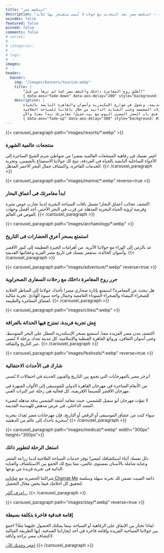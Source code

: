 ```yaml
---
title: "استكشف مصر"
description: "انطلق في مغامرتك الأسطورية – استكشف مصر بعد التجديد مع جولات لا تُنسى ستفتخر بها للأبد!"
noindex: false
featured: false
pinned: false
comments: false
# series:
#  - 
# categories:
#  - 
# tags:
#  - 
images:
#  - 
header:
  banner:
    img: "/images/banners/tourism.webp"
    title: |
        "أطلق روح المغامرة داخلك واكتشف مصر كما لم ترها من قبل!"
        { data-aos="fade-down" data-aos-delay="200" style="background: #33185ccc; padding: 1rem" }
    description: |
        استعد لتجربة عجائب مصر بطريقة مليئة بالإثارة والحماس! من المنتجعات العالمية إلى رحلات السفاري الصحراوية. غُص في أعماق البحر الأحمر، واكتشف الكنوز الأثرية القديمة، وتجول في شوارع الإسكندرية وأسوان والقاهرة النابضة بالحياة. <br/>
        سواء كنت تبحث عن الإثارة، أو تسعى للراحة، أو تستمتع بالمهرجانات والفعاليات الثقافية، فإن مصر تقدم كل شيء. ومع بيت جميل، نضمن لك رحلة سلسة وآمنة تجمع بين الإقامة الفاخرة والجولات المخصصة وحتى العناية الذاتية من خلال باقاتنا للسياحة العلاجية. <br/>
        لا تنتظر وافتح باب السحر المصري اليوم مع بيت جميل! مغامرتك تبدأ معنا والآن.
        { data-aos="fade-up" data-aos-delay="300" style="background: #33185ccc; padding: 1rem" }
---
```

{{< carousel_paragraph path="images/resorts/*.webp" >}}
<h3 class="mb-1">منتجعات عالمية الشهرة</h3>
اغمر نفسك في رفاهية المنتجعات العالمية بمصر! من شواطئ شرم الشيخ الساحرة إلى الأجواء الساحلية النابضة بالحياة في الغردقة، تتيح لك جولاتنا الاستمتاع بالشمس، وتجربة الخدمات الفاخرة، واكتشاف جمال البحر الأحمر المذهل.
{{< /carousel_paragraph >}}

{{< carousel_paragraph path="images/marine/*.webp" reverse=true >}}
<h3 class="mb-1">ابدأ مغامرتك فى أعماق البحار</h3>
اكتشف عجائب أعماق البحار! تشمل باقات السياحة البحرية لدينا تجارب غوص مثيرة وفرصة لرؤية الحياة البحرية المذهلة عن قرب في البحر الأحمر، أحد أفضل وجهات الغوص في العالم.
{{< /carousel_paragraph >}}

{{< carousel_paragraph path="images/archaeology/*.webp" >}}
<h3 class="mb-1">استمتع بسحر أعرق الحضارات فى التاريخ</h3>
عد بالزمن إلى الوراء مع جولاتنا الأثرية. من أهرامات الجيزة العظيمة إلى كنوز الأقصر وأسوان الخالدة، ستغمر نفسك في تاريخ مصر الفريد وعجائبها القديمة.
{{< /carousel_paragraph >}}

{{< carousel_paragraph path="images/adventure/*.webp" reverse=true >}}
<h3 class="mb-1">حرر روح المغامرة داخلك مع رحلات السفارى الصحراوية</h3>
هل تبحث عن المغامرة؟ استمتع بإثارة صحاري مصر! تأخذك جولاتنا إلى المناظر الخلابة للصحراء البيضاء والصحراء السوداء الغامضة وجمال واحة سيوة الهادئ. تجربة مثالية لعشاق المغامرة والطبيعة.
{{< /carousel_paragraph >}}

{{< carousel_paragraph path="images/cities/*.webp" >}}
<h3 class="mb-1">عٍش تجربة فريدة، تمتزج فيها الحداثة بالعراقة</h3>
اكتشف مدن مصر الفريدة معنا. استمتع بسحر الإسكندرية المطل على البحر المتوسط، وغنى أسوان الثقافي، وروائع القاهرة القبطية والإسلامية. كل مدينة تعدك برحلة لا تُنسى عبر التاريخ والثقافة.
{{< /carousel_paragraph >}}

{{< carousel_paragraph path="images/festivals/*.webp" reverse=true >}}
<h3 class="mb-1">شارك فى الأحداث الاحتفالية</h3>
<p>تزخر مصر بالمهرجانات التى تجمع بين التاريخ والفنون الحديثة في احتفالات لا تُنسى! </p>
<p>من الأنغام الساحرة في مهرجان القاهرة الدولي للموسيقى إلى الألوان المبهرة في مهرجان الأقصر للسينما الإفريقية، كل فعالية هى رحلة عبر التراث الغني. </p>
<p>لا تفوّت مهرجان أبو سمبل للشمس، حيث تتعامد أشعة الشمس بدقة مذهلة لتضيء المعبد الداخلي، في عرض مدهش للهندسة القديمة. </p>
سواء كنت من عشاق الموسيقى أو الرقص أو التاريخ، فإن مهرجانات مصر تَعِدك بتجربة سحرية تأخذك إلى عالم من الدهشة!
{{< /carousel_paragraph >}}

{{< carousel_paragraph path="images/medical/*.webp" width="300px" height="300px">}}
<h3 class="mb-1">استغل الرحلة لتطوير ذاتك</h3>
<p>دلل نفسك أثناء استكشافك لمصر! توفر خدمات السياحة العلاجية لدينا زراعة الشعر وعناية شاملة بالأسنان بمستوى عالمي، مما يتيح لك الجمع بين الاستكشاف والعناية الذاتية في تجربة فريدة من نوعها. </p>
<p>شراكتنا الحصرية مع  <a href="https://www.changemeclinic.net/" target="_blank">عيادات Change Me</a> ذائعة الصيت تضمن لك تجربة سهلة وسلسة لتحقيق كل أحلامك فيما يخص مجال التجميل. </p>
<a class="btn btn-sm btn-outline-primary mt-2" href="/medical">اعرف أكثر...</a>
{{< /carousel_paragraph >}}

{{< carousel_paragraph path="images/stay/*.webp" reverse=true >}}
<h3 class="mb-1">إقامة فندقية فاخرة بتكلفة بسيطة</h3>
<p>لماذا تختار بين الإنفاق على الرفاهية أو السياحة بينما يمكنك الحصول عليهما معًا؟ اجمع بين جولاتنا السياحية الفريدة وإقامة فاخرة في أحد إيجاراتنا الفندقية. إنها الطريقة المثالية لاكتشاف مصر براحة وأناقة. </p>
<a class="btn btn-sm btn-outline-primary mt-2" href="/booking" target="_blank">احجز وحدتك الآن</a>
{{< /carousel_paragraph >}}
